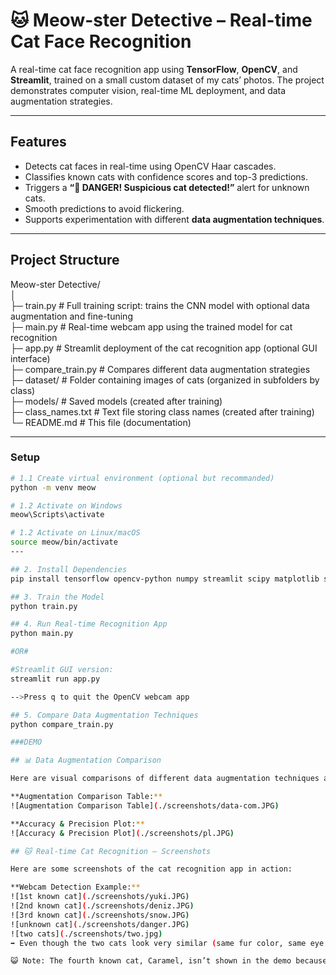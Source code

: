 # 🐱 Meow-ster Detective – Real-time Cat Face Recognition

A real-time cat face recognition app using **TensorFlow**, **OpenCV**, and **Streamlit**, trained on a small custom dataset of my cats’ photos. The project demonstrates computer vision, real-time ML deployment, and data augmentation strategies.

---

## Features

- Detects cat faces in real-time using OpenCV Haar cascades.  
- Classifies known cats with confidence scores and top-3 predictions.  
- Triggers a **“🚨 DANGER! Suspicious cat detected!”** alert for unknown cats.  
- Smooth predictions to avoid flickering.  
- Supports experimentation with different **data augmentation techniques**.  

---

## Project Structure

Meow-ster Detective/  
│  
├─ train.py           # Full training script: trains the CNN model with optional data augmentation and fine-tuning  
├─ main.py            # Real-time webcam app using the trained model for cat recognition  
├─ app.py             # Streamlit deployment of the cat recognition app (optional GUI interface)  
├─ compare_train.py   # Compares different data augmentation strategies  
├─ dataset/           # Folder containing images of cats (organized in subfolders by class)  
├─ models/            # Saved models (created after training)  
├─ class_names.txt    # Text file storing class names (created after training)  
└─ README.md          # This file (documentation)  

---


### Setup

```bash
# 1.1 Create virtual environment (optional but recommanded)
python -m venv meow

# 1.2 Activate on Windows
meow\Scripts\activate

# 1.2 Activate on Linux/macOS
source meow/bin/activate
--- 

## 2. Install Dependencies
pip install tensorflow opencv-python numpy streamlit scipy matplotlib scikit-learn

## 3. Train the Model
python train.py

## 4. Run Real-time Recognition App 
python main.py

#OR#

#Streamlit GUI version:
streamlit run app.py

-->Press q to quit the OpenCV webcam app

## 5. Compare Data Augmentation Techniques
python compare_train.py

###DEMO

## 📊 Data Augmentation Comparison

Here are visual comparisons of different data augmentation techniques applied during training:

**Augmentation Comparison Table:**  
![Augmentation Comparison Table](./screenshots/data-com.JPG)

**Accuracy & Precision Plot:**  
![Accuracy & Precision Plot](./screenshots/pl.JPG)

## 🐱 Real-time Cat Recognition – Screenshots

Here are some screenshots of the cat recognition app in action:

**Webcam Detection Example:**  
![1st known cat](./screenshots/yuki.JPG)
![2nd known cat](./screenshots/deniz.JPG)
![3rd known cat](./screenshots/snow.JPG)
![unknown cat](./screenshots/danger.JPG)
![two cats](./screenshots/two.jpg)
➡️ Even though the two cats look very similar (same fur color, same eye color), the model successfully distinguishes between them.

😺 Note: The fourth known cat, Caramel, isn’t shown in the demo because he was sleeping during recording.


